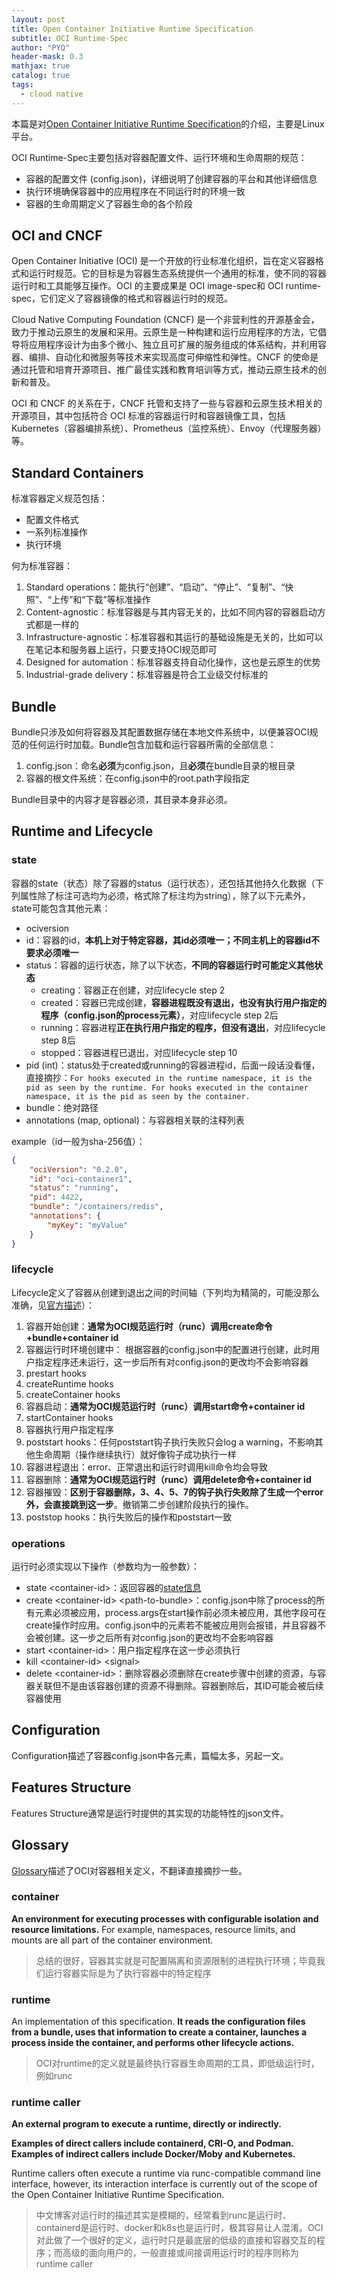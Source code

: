 ```yaml
---
layout: post
title: Open Container Initiative Runtime Specification
subtitle: OCI Runtime-Spec
author: "PYQ"
header-mask: 0.3
mathjax: true
catalog: true
tags:
  - cloud native
---
```


本篇是对[Open Container Initiative Runtime Specification](https://github.com/opencontainers/runtime-spec)的介绍，主要是Linux平台。

OCI Runtime-Spec主要包括对容器配置文件、运行环境和生命周期的规范：

- 容器的配置文件 (config.json)，详细说明了创建容器的平台和其他详细信息
- 执行环境确保容器中的应用程序在不同运行时的环境一致
- 容器的生命周期定义了容器生命的各个阶段

## OCI and CNCF

Open Container Initiative (OCI) 是一个开放的行业标准化组织，旨在定义容器格式和运行时规范。它的目标是为容器生态系统提供一个通用的标准，使不同的容器运行时和工具能够互操作。OCI 的主要成果是 OCI image-spec和 OCI runtime-spec，它们定义了容器镜像的格式和容器运行时的规范。

Cloud Native Computing Foundation (CNCF) 是一个非营利性的开源基金会，致力于推动云原生的发展和采用。云原生是一种构建和运行应用程序的方法，它倡导将应用程序设计为由多个微小、独立且可扩展的服务组成的体系结构，并利用容器、编排、自动化和微服务等技术来实现高度可伸缩性和弹性。CNCF 的使命是通过托管和培育开源项目、推广最佳实践和教育培训等方式，推动云原生技术的创新和普及。

OCI 和 CNCF 的关系在于，CNCF 托管和支持了一些与容器和云原生技术相关的开源项目，其中包括符合 OCI 标准的容器运行时和容器镜像工具，包括 Kubernetes（容器编排系统）、Prometheus（监控系统）、Envoy（代理服务器）等。

## Standard Containers

标准容器定义规范包括：

- 配置文件格式
- 一系列标准操作
- 执行环境

何为标准容器：

1. Standard operations：能执行“创建”、“启动”、“停止”、“复制”、“快照”、“上传”和“下载”等标准操作
2. Content-agnostic：标准容器是与其内容无关的，比如不同内容的容器启动方式都是一样的
3. Infrastructure-agnostic：标准容器和其运行的基础设施是无关的，比如可以在笔记本和服务器上运行，只要支持OCI规范即可
4. Designed for automation：标准容器支持自动化操作，这也是云原生的优势
5. Industrial-grade delivery：标准容器是符合工业级交付标准的

## Bundle

Bundle只涉及如何将容器及其配置数据存储在本地文件系统中，以便兼容OCI规范的任何运行时加载。Bundle包含加载和运行容器所需的全部信息：

1. config.json：命名**必须**为config.json，且**必须**在bundle目录的根目录
2. 容器的根文件系统：在config.json中的root.path字段指定

Bundle目录中的内容才是容器必须，其目录本身非必须。

## Runtime and Lifecycle

### state

容器的state（状态）除了容器的status（运行状态），还包括其他持久化数据（下列属性除了标注可选均为必须，格式除了标注均为string），除了以下元素外，state可能包含其他元素：

- ociversion
- id：容器的id，**本机上对于特定容器，其id必须唯一；不同主机上的容器id不要求必须唯一**
- status：容器的运行状态，除了以下状态，**不同的容器运行时可能定义其他状态**
	- creating：容器正在创建，对应lifecycle step 2
	- created：容器已完成创建，**容器进程既没有退出，也没有执行用户指定的程序（config.json的process元素）**，对应lifecycle step 2后
	- running：容器进程**正在执行用户指定的程序，但没有退出**，对应lifecycle step 8后
	- stopped：容器进程已退出，对应lifecycle step 10
- pid (int)：status处于created或running的容器进程id，后面一段话没看懂，直接摘抄：`For hooks executed in the runtime namespace, it is the pid as seen by the runtime. For hooks executed in the container namespace, it is the pid as seen by the container.`
- bundle：绝对路径
- annotations (map, optional)：与容器相关联的注释列表

example（id一般为sha-256值）：

```json
{
    "ociVersion": "0.2.0",
    "id": "oci-container1",
    "status": "running",
    "pid": 4422,
    "bundle": "/containers/redis",
    "annotations": {
        "myKey": "myValue"
    }
}
```

### lifecycle

Lifecycle定义了容器从创建到退出之间的时间轴（下列均为精简的，可能没那么准确，见[官方描述](https://github.com/opencontainers/runtime-spec/blob/main/runtime.md#lifecycle)）：

1. 容器开始创建：**通常为OCI规范运行时（runc）调用create命令+bundle+container id**
2. 容器运行时环境创建中： 根据容器的config.json中的配置进行创建，此时用户指定程序还未运行，这一步后所有对config.json的更改均不会影响容器
3. prestart hooks
4. createRuntime hooks
5. createContainer hooks
6. 容器启动：**通常为OCI规范运行时（runc）调用start命令+container id**
7. startContainer hooks
8. 容器执行用户指定程序
9. poststart hooks：任何poststart钩子执行失败只会log a warning，不影响其他生命周期（操作继续执行）就好像钩子成功执行一样
10. 容器进程退出：error、正常退出和运行时调用kill命令均会导致
11. 容器删除：**通常为OCI规范运行时（runc）调用delete命令+container id**
12. 容器摧毁：**区别于容器删除，3、4、5、7的钩子执行失败除了生成一个error外，会直接跳到这一步**。撤销第二步创建阶段执行的操作。
13. poststop hooks：执行失败后的操作和poststart一致

### operations

运行时必须实现以下操作（参数均为一般参数）：

- state \<container-id>：返回容器的[state信息](###state)
- create \<container-id> \<path-to-bundle>：config.json中除了process的所有元素必须被应用，process.args在start操作前必须未被应用，其他字段可在create操作时应用。config.json中的元素若不能被应用则会报错，并且容器不会被创建。这一步之后所有对config.json的更改均不会影响容器
- start \<container-id>：用户指定程序在这一步必须执行
- kill \<container-id> \<signal>
- delete \<container-id>：删除容器必须删除在create步骤中创建的资源，与容器关联但不是由该容器创建的资源不得删除。容器删除后，其ID可能会被后续容器使用

## Configuration

Configuration描述了容器config.json中各元素，篇幅太多，另起一文。

## Features Structure

Features Structure通常是运行时提供的其实现的功能特性的json文件。

## Glossary

[Glossary](https://github.com/opencontainers/runtime-spec/blob/main/glossary.md)描述了OCI对容器相关定义，不翻译直接摘抄一些。

### container

**An environment for executing processes with configurable isolation and resource limitations.** For example, namespaces, resource limits, and mounts are all part of the container environment.

> 总结的很好，容器其实就是可配置隔离和资源限制的进程执行环境；毕竟我们运行容器实际是为了执行容器中的特定程序

### runtime

An implementation of this specification. **It reads the configuration files from a bundle, uses that information to create a container, launches a process inside the container, and performs other lifecycle actions.**

> OCI对runtime的定义就是最终执行容器生命周期的工具，即低级运行时，例如runc

### runtime caller

**An external program to execute a runtime, directly or indirectly.**

**Examples of direct callers include containerd, CRI-O, and Podman. Examples of indirect callers include Docker/Moby and Kubernetes.**

Runtime callers often execute a runtime via runc-compatible command line interface, however, its interaction interface is currently out of the scope of the Open Container Initiative Runtime Specification.

> 中文博客对运行时的描述其实是模糊的，经常看到runc是运行时、containerd是运行时、docker和k8s也是运行时，极其容易让人混淆。OCI对此做了一个很好的定义，运行时只是最底层的低级的直接和容器交互的程序；而高级的面向用户的，一般直接或间接调用运行时的程序则称为runtime caller
